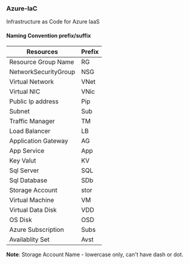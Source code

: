 ### Azure-IaC
Infrastructure as Code for Azure IaaS

#### Naming Convention prefix/suffix
|Resources             |Prefix|
|----------------------|------|
| Resource Group Name  | RG   |
| NetworkSecurityGroup | NSG  |
| Virtual Network      | VNet |
| Virtual NIC          | VNic |
| Public Ip address    | Pip  |
| Subnet               | Sub  |
| Traffic Manager      | TM   |
| Load Balancer        | LB   |
| Application Gateway  | AG   |
| App Service          | App  |
| Key Valut            | KV   |
| Sql Server           | SQL  |
| Sql Database         | SDb  |
| Storage Account      | stor |
| Virtual Machine      | VM   |
| Virtual Data Disk    | VDD  |
| OS Disk              | OSD  |
| Azure Subscription   | Subs |
| Availablity Set      | Avst |

**Note**: Storage Account Name - lowercase only, can't have dash or dot.                                         